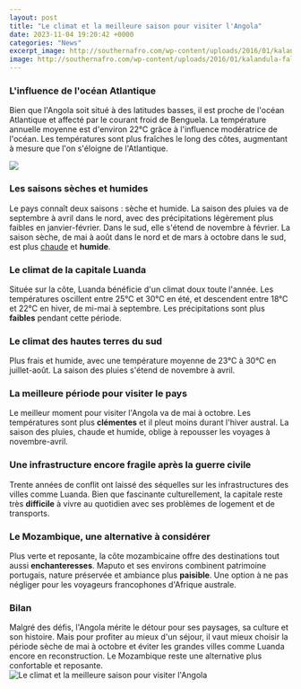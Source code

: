```yaml
---
layout: post
title: "Le climat et la meilleure saison pour visiter l'Angola"
date: 2023-11-04 19:20:42 +0000
categories: "News"
excerpt_image: http://southernafro.com/wp-content/uploads/2016/01/kalandula-falls.jpg
image: http://southernafro.com/wp-content/uploads/2016/01/kalandula-falls.jpg
---
```


### L'influence de l'océan Atlantique
Bien que l'Angola soit situé à des latitudes basses, il est proche de l'océan Atlantique et affecté par le courant froid de Benguela. La température annuelle moyenne est d'environ 22°C grâce à l'influence modératrice de l'océan. Les températures sont plus fraîches le long des côtes, augmentant à mesure que l'on s'éloigne de l'Atlantique.

![](https://www.alibabuy.com/photos/library/1500/10137.jpg)
### Les saisons sèches et humides
Le pays connaît deux saisons : sèche et humide. La saison des pluies va de septembre à avril dans le nord, avec des précipitations légèrement plus faibles en janvier-février. Dans le sud, elle s'étend de novembre à février. La saison sèche, de mai à août dans le nord et de mars à octobre dans le sud, est plus [chaude](https://jnewshub.github.io/2023-10-22-why-some-tourists-feel-china-is-safer-than-the-usa/) et **humide**. 
### Le climat de la capitale Luanda
Située sur la côte, Luanda bénéficie d'un climat doux toute l'année. Les températures oscillent entre 25°C et 30°C en été, et descendent entre 18°C et 22°C en hiver, de mi-mai à septembre. Les précipitations sont plus **faibles** pendant cette période.
### Le climat des hautes terres du sud
Plus frais et humide, avec une température moyenne de 23°C à 30°C en juillet-août. La saison des pluies s'étend de novembre à avril.
### La meilleure période pour visiter le pays
Le meilleur moment pour visiter l'Angola va de mai à octobre. Les températures sont plus **clémentes** et il pleut moins durant l'hiver austral. La saison des pluies, chaude et humide, oblige à repousser les voyages à novembre-avril.
### Une infrastructure encore fragile après la guerre civile
Trente années de conflit ont laissé des séquelles sur les infrastructures des villes comme Luanda. Bien que fascinante culturellement, la capitale reste très **difficile** à vivre au quotidien avec ses problèmes de logement et de transports. 
### Le Mozambique, une alternative à considérer
Plus verte et reposante, la côte mozambicaine offre des destinations tout aussi **enchanteresses**. Maputo et ses environs combinent patrimoine portugais, nature préservée et ambiance plus **paisible**. Une option à ne pas négliger pour les voyageurs francophones d'Afrique australe.
### Bilan
Malgré des défis, l'Angola mérite le détour pour ses paysages, sa culture et son histoire. Mais pour profiter au mieux d'un séjour, il vaut mieux choisir la période sèche de mai à octobre et éviter les grandes villes comme Luanda encore en reconstruction. Le Mozambique reste une alternative plus confortable et reposante.
![Le climat et la meilleure saison pour visiter l'Angola](http://southernafro.com/wp-content/uploads/2016/01/kalandula-falls.jpg)